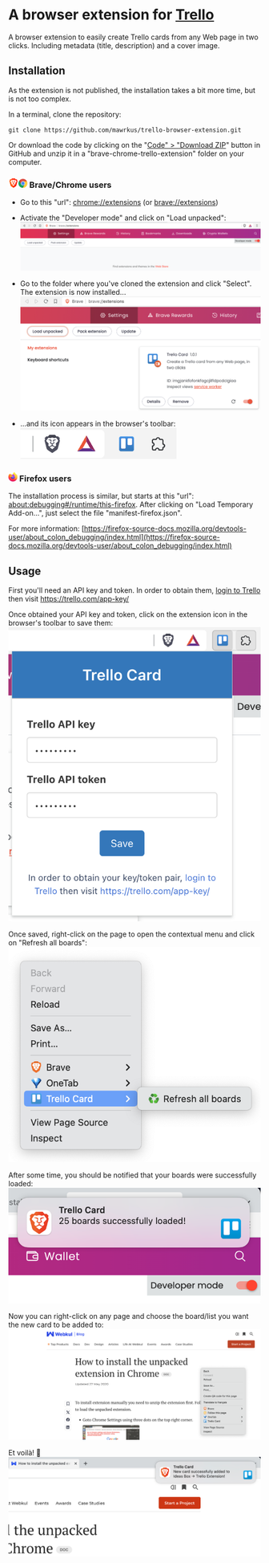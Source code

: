 # A browser extension for [Trello](https://trello.com/)

A browser extension to easily create Trello cards from any Web page in two clicks. Including metadata (title, description) and a cover image.

## Installation

As the extension is not published, the installation takes a bit more time, but is not too complex.

In a terminal, clone the repository:

```shell
git clone https://github.com/mawrkus/trello-browser-extension.git
```

Or download the code by clicking on the "[Code" > "Download ZIP](https://github.com/mawrkus/trello-browser-extension/archive/refs/heads/master.zip)" button in GitHub and unzip it in a "brave-chrome-trello-extension" folder on your computer.

### <img src="./docs/images/browser-brave.png" width="20" /><img src="./docs/images/browser-chrome.png" width="18" />&nbsp;Brave/Chrome users

- Go to this "url": [chrome://extensions](chrome://extensions) (or [brave://extensions](brave://extensions))
- Activate the "Developer mode" and click on "Load unpacked":
  <img src="docs/images/settings-developer-mode.png" alt="Extension settings" />

- Go to the folder where you've cloned the extension and click "Select". The extension is now installed...
  <img src="docs/images/extension-details.png" alt="Extension details" />

- ...and its icon appears in the browser's toolbar:
  <br /><img src="docs/images/toolbar-with-extension.png" alt="Extension icon in toolbar" />

### <img src="./docs/images/browser-firefox.png" width="18" />&nbsp;Firefox users

The installation process is similar, but starts at this "url": [about:debugging#/runtime/this-firefox](about:debugging#/runtime/this-firefox). After clicking on "Load Temporary Add-on...", just select the file "manifest-firefox.json".

For more information: [https://firefox-source-docs.mozilla.org/devtools-user/about_colon_debugging/index.html](https://firefox-source-docs.mozilla.org/devtools-user/about_colon_debugging/index.html)

## Usage

First you'll need an API key and token.
In order to obtain them, <a href="https://trello.com/login" target="_blank">login to Trello</a> then visit <a href="https://trello.com/app-key/" target="_blank">https://trello.com/app-key/</a>

Once obtained your API key and token, click on the extension icon in the browser's toolbar to save them:
<img src="docs/images/extension-popup.png" alt="Trello Card popup" />

Once saved, right-click on the page to open the contextual menu and click on "Refresh all boards":
<img src="docs/images/extension-refresh.png" alt ="Refresh menu item" />

After some time, you should be notified that your boards were successfully loaded:
<img src="docs/images/extension-boards-loaded-notification.png" alt="Boards loaded notification" />

Now you can right-click on any page and choose the board/list you want the new card to be added to:
<img src="docs/images/extension-menu.png" alt="Trello Card menu" />

Et voilà! 🎉
<img src="docs/images/extension-card-added-notification.png" alt="Card added notification" />
